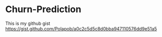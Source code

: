 # Churn-Prediction
This is my github gist
https://gist.github.com/Polapob/a0c2c5d5c8d0bba947110576dd9e51a5
